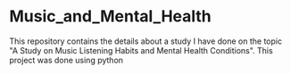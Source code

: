 # Music_and_Mental_Health
This repository contains the details about a study I have done on the topic "A Study on Music Listening Habits and Mental Health Conditions". This project was done using python
